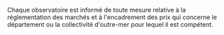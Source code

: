 Chaque observatoire est informé de toute mesure relative à la réglementation des marchés et à l'encadrement des prix qui concerne le département ou la collectivité d'outre-mer pour lequel il est compétent.


  
